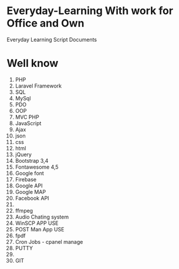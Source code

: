 # Everyday-Learning With work for Office and Own
Everyday Learning Script Documents
<h1>Well know</h1>
<ol>
  <li>PHP</li>
  <li>Laravel Framework</li>
  <li>SQL</li>
  <li>MySql</li>
  <li>PDO</li>
  <li>OOP</li>
  <li>MVC PHP</li>
  <li>JavaScript</li>
  <li>Ajax</li>
  <li>json</li>
  <li>css</li>
  <li>html</li>
  <li>jQuery</li>
  <li>Bootstrap 3,4</li>
  <li>Fontawesome 4,5</li>
  <li>Google font</li>
  <li>Firebase</li>
  <li>Google API</li>
  <li>Google MAP</li>
  <li>Facebook API<li>
  <li>ffmpeg</li>
  <li>Audio Chating system</li>
  <li>WinSCP APP USE</li>
  <li>POST Man App USE</li>
  <li>fpdf</li>
  <li>Cron Jobs - cpanel manage</li>
  <li>PUTTY <li>
  <li>GIT</li>
</ol>
